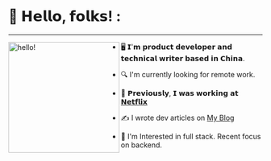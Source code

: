 # **👋 𝗛𝗲𝗹𝗹𝗼, 𝗳𝗼𝗹𝗸𝘀! :**
***
<p>
  <img width="220" alt="hello!" align="left" src="https://media1.tenor.com/images/72c9b849aa10b222371ebb99a6b1896a/tenor.gif" >
</p>

* 🖥  𝗜'𝗺 𝗽𝗿𝗼𝗱𝘂𝗰𝘁 𝗱𝗲𝘃𝗲𝗹𝗼𝗽𝗲𝗿 𝗮𝗻𝗱 𝘁𝗲𝗰𝗵𝗻𝗶𝗰𝗮𝗹 𝘄𝗿𝗶𝘁𝗲𝗿 𝗯𝗮𝘀𝗲𝗱 𝗶𝗻 𝗖𝗵𝗶𝗻𝗮.

* 🔍 I'm currently looking for remote work.

* 💼 𝗣𝗿𝗲𝘃𝗶𝗼𝘂𝘀𝗹𝘆, 𝗜 𝘄𝗮𝘀 𝘄𝗼𝗿𝗸𝗶𝗻𝗴 𝗮𝘁 <a href="https://netflav.com" target="_blank">𝗡𝗲𝘁𝗳𝗹𝗶𝘅</a>

* ✍️  I wrote dev articles on <a href="https://netflav.com" target="_blank">My Blog</a>

* 🧐 I'm Interested in full stack. Recent focus on backend.
